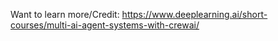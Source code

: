 Want to learn more/Credit: https://www.deeplearning.ai/short-courses/multi-ai-agent-systems-with-crewai/
